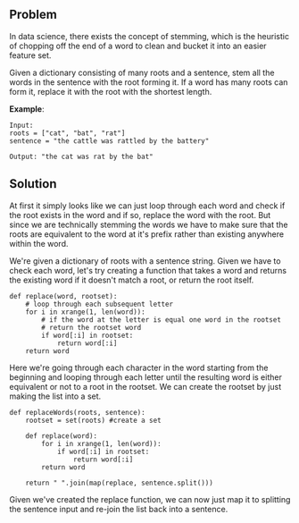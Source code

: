 ## Problem
In data science, there exists the concept of stemming, which is the heuristic of chopping off the end of a word to clean and bucket it into an easier feature set.

Given a dictionary consisting of many roots and a sentence, stem all the words in the sentence with the root forming it. If a word has many roots can form it, replace it with the root with the shortest length.

**Example**:

```
Input:
roots = ["cat", "bat", "rat"]
sentence = "the cattle was rattled by the battery"

Output: "the cat was rat by the bat"
```

## Solution
At first it simply looks like we can just loop through each word and check if the root exists in the word and if so, replace the word with the root. But since we are technically stemming the words we have to make sure that the roots are equivalent to the word at it's prefix rather than existing anywhere within the word.

We're given a dictionary of roots with a sentence string. Given we have to check each word, let's try creating a function that takes a word and returns the existing word if it doesn't match a root, or return the root itself.

```
def replace(word, rootset):
    # loop through each subsequent letter
    for i in xrange(1, len(word)):
        # if the word at the letter is equal one word in the rootset
        # return the rootset word
        if word[:i] in rootset:
            return word[:i]
    return word
```

Here we're going through each character in the word starting from the beginning and looping through each letter until the resulting word is either equivalent or not to a root in the rootset. We can create the rootset by just making the list into a set.

```
def replaceWords(roots, sentence):
    rootset = set(roots) #create a set

    def replace(word):
        for i in xrange(1, len(word)):
            if word[:i] in rootset:
                return word[:i]
        return word

    return " ".join(map(replace, sentence.split()))
```

Given we've created the replace function, we can now just map it to splitting the sentence input and re-join the list back into a sentence.
